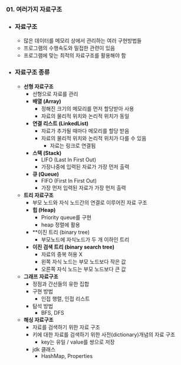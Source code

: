 ### 01. 여러가지 자료구조
- ### 자료구조
    - 많은 데이터를 메모리 상에서 관리하는 여러 구현방법들
    - 프로그램의 수행속도와 밀접한 관련이 있음
    - 프로그램에 맞는 최적의 자료구조를 활용해야 함

- ### 자료구조 종류
    - **선형 자료구조**
        - 선형으로 자료를 관리
        - **배열 (Array)**
            - 정해진 크기의 메모리를 먼저 할당받아 사용
            - 자료의 물리적 위치와 논리적 위치가 동일
        - **연결 리스트 (LinkedList)**
            - 자료가 추가될 때마다 메모리를 할당 받음
            - 자료의 물리적 위치와 논리적 위치가 다를 수 있음
                - 자료는 링크로 연결됨
        - **스택 (Stack)**
            - LIFO (Last In First Out)
            - 가장나중에 입력된 자료가 가장 먼저 출력
        - **큐 (Queue)**
            - FIFO (First In First Out)
            - 가장 먼저 입력된 자료가 가장 먼저 출력
    - **트리 자료구조**
        - 부모 노드와 자식 노드간의 연결로 이루어진 자료 구조
        - **힙 (Heap)**
            - Priority queue를 구현
            - heap 정렬에 활용
        - **이진 트리 (binary tree)
            - 부모노드에 자식노드가 두 개 이하인 트리
        - **이진 검색 트리 (binary search tree)**
            - 자료의 중복 허용 X
            - 왼쪽 자식 노드는 부모 노드보다 작은 값
            - 오른쪽 자식 노드는 부모 노드보다 큰 값
    - **그래프 자료구조**
        - 정점과 간선들의 유한 집합
        - 구현 방법
            - 인접 행렬, 인접 리스트
        - 탐석 방법
            - BFS, DFS
    -  **해싱 자료구조**
        - 자료를 검색하기 위한 자료 구조
        - 키에 대한 자료를 검색하기 위한 사전(dictionary)개념의 자료 구조
            - key는 유일 / value를 쌍으로 저장
        - jdk 클래스
            - HashMap, Properties

